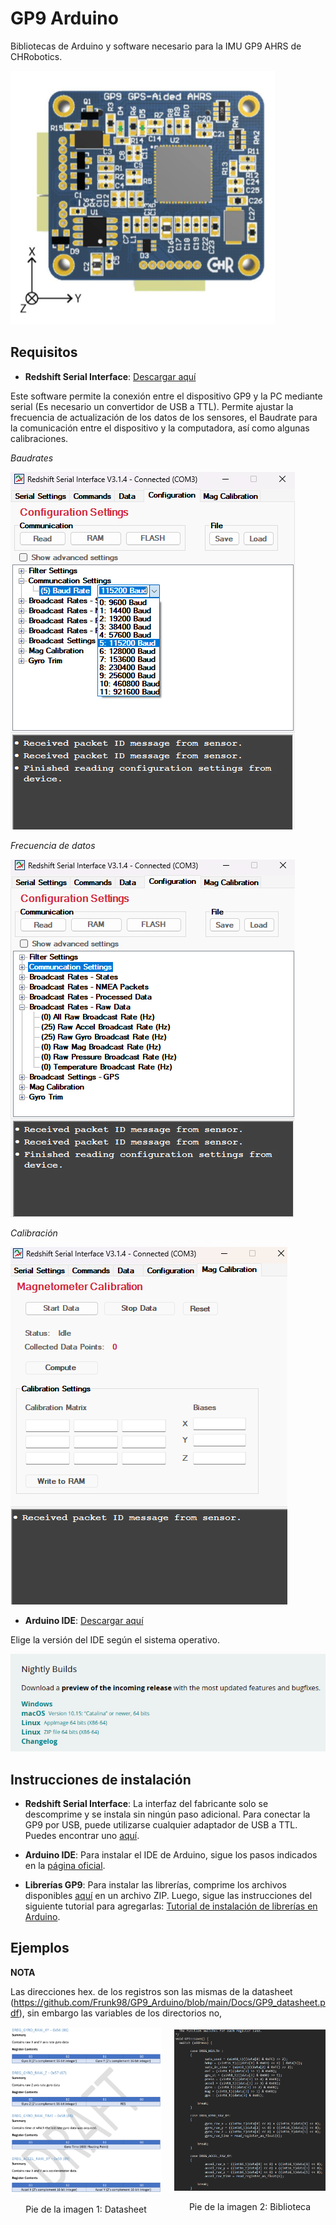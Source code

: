 # GP9 Arduino
Bibliotecas de Arduino y software necesario para la IMU GP9 AHRS de CHRobotics.

![GP9 AHRS](https://github.com/Frunk98/GP9_Arduino/blob/main/Imagenes/gp9.png)

## Requisitos  
- **Redshift Serial Interface**: [Descargar aquí](https://www.pololu.com/file/0J1934/SerialInterface_V3-1-5_8-08-2018.zip)

Este software permite la conexión entre el dispositivo GP9 y la PC mediante serial (Es necesario un convertidor de USB a TTL). Permite ajustar la frecuencia de actualización de los datos de los sensores, el Baudrate para la comunicación entre el dispositivo y la computadora, así como algunas calibraciones.

*Baudrates*

![Baudrates](https://github.com/Frunk98/GP9_Arduino/blob/main/Imagenes/rs2.png)

*Frecuencia de datos*

![Frecuencias](https://github.com/Frunk98/GP9_Arduino/blob/main/Imagenes/FR.png)

*Calibración*

![Calibración](https://github.com/Frunk98/GP9_Arduino/blob/main/Imagenes/cal.png)

- **Arduino IDE**: [Descargar aquí](https://github.com/Frunk98/GP9_Arduino/blob/main/FR.png)

Elige la versión del IDE según el sistema operativo.

![SO](https://github.com/Frunk98/GP9_Arduino/blob/main/Imagenes/ard.png)

## Instrucciones de instalación

- **Redshift Serial Interface**: La interfaz del fabricante solo se descomprime y se instala sin ningún paso adicional. Para conectar la GP9 por USB, puede utilizarse cualquier adaptador de USB a TTL. Puedes encontrar uno [aquí](https://a.co/d/9Ex6gT6).

- **Arduino IDE**: Para instalar el IDE de Arduino, sigue los pasos indicados en la [página oficial](https://www.arduino.cc/en/software).

- **Librerías GP9**: Para instalar las librerías, comprime los archivos disponibles [aquí](https://github.com/Frunk98/GP9_Arduino/tree/main/GP9-modificados) en un archivo ZIP. Luego, sigue las instrucciones del siguiente tutorial para agregarlas: [Tutorial de instalación de librerías en Arduino](https://www.youtube.com/watch?v=CK1THPvw77M&t=343s).

## Ejemplos

__**NOTA**__

Las direcciones hex. de los registros son las mismas de la datasheet (https://github.com/Frunk98/GP9_Arduino/blob/main/Docs/GP9_datasheet.pdf), sin embargo las variables de los directorios no, 
<div style="display: flex; align-items: center; justify-content: center;">
    <div style="width: 300px; margin-right: 20px;">
        <!-- Primera imagen con pie de imagen -->
        <div style="margin-bottom: 20px;">
            <img src="https://github.com/Frunk98/GP9_Arduino/blob/main/Imagenes/datas.png" alt="Datasheet" style="max-width: 100%; height: auto;" />
            <p style="text-align: center;">Pie de la imagen 1: Datasheet</p>
        </div>
    </div>
    <div style="width: 300px;">
        <!-- Segunda imagen con pie de imagen -->
        <div style="margin-bottom: 20px;">
            <img src="https://github.com/Frunk98/GP9_Arduino/blob/main/Imagenes/var.png" alt="Biblioteca" style="max-width: 100%; height: auto;" />
            <p style="text-align: center;">Pie de la imagen 2: Biblioteca</p>
        </div>
    </div>
</div>





